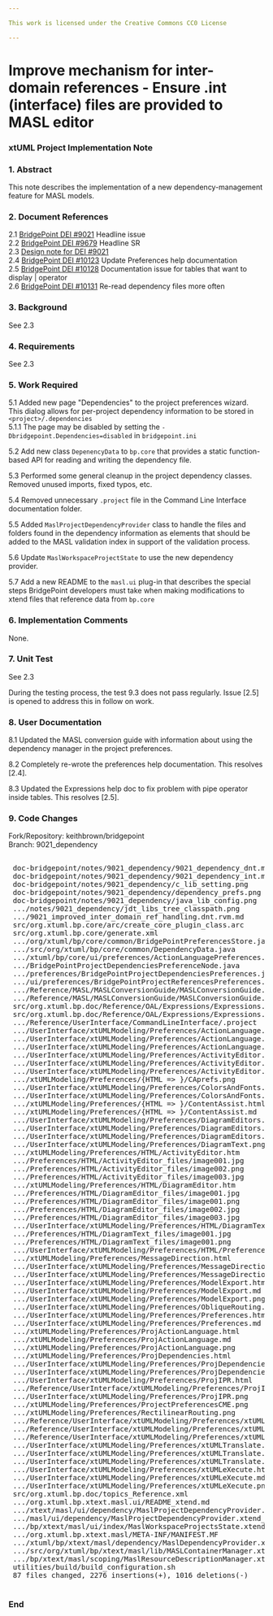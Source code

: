 ```yaml
---

This work is licensed under the Creative Commons CC0 License

---
```


# Improve mechanism for inter-domain references - Ensure .int (interface) files are provided to MASL editor  
### xtUML Project Implementation Note

### 1. Abstract

This note describes the implementation of a new dependency-management feature for
MASL models.  

### 2. Document References

<a id="2.1"></a>2.1 [BridgePoint DEI #9021](https://support.onefact.net/issues/9021) Headline issue    
<a id="2.2"></a>2.2 [BridgePoint DEI #9679](https://support.onefact.net/issues/9679) Headline SR    
<a id="2.3"></a>2.3 [Design note for DEI #9021](9021_dependency.md)      
<a id="2.4"></a>2.4 [BridgePoint DEI #10123](https://support.onefact.net/issues/10123) Update Preferences help documentation    
<a id="2.5"></a>2.5 [BridgePoint DEI #10128](https://support.onefact.net/issues/10128) Documentation issue for tables that want to display | operator  
<a id="2.6"></a>2.6 [BridgePoint DEI #10131](https://support.onefact.net/issues/10131) Re-read dependency files more often  

### 3. Background

See 2.3  

### 4. Requirements

See 2.3   

### 5. Work Required

5.1  Added new page "Dependencies" to the project preferences wizard.  This dialog
allows for per-project dependency information to be stored in `<project>/.dependencies`  
5.1.1  The page may be disabled by setting the `-Dbridgepoint.Dependencies=disabled` in 
`bridgepoint.ini`  

5.2  Add new class `DepenencyData` to `bp.core` that provides a static function-based
API for reading and writing the dependency file.  

5.3  Performed some general cleanup in the project dependency classes.  Removed unused
imports, fixed typos, etc.  

5.4  Removed unnecessary `.project` file in the Command Line Interface documentation folder.  

5.5  Added `MaslProjectDependencyProvider` class to handle the files and folders found in
the dependency information as elements that should be added to the MASL validation index
in support of the validation process.   

5.6  Update `MaslWorkspaceProjectState` to use the new dependency provider.  

5.7  Add a new README to the `masl.ui` plug-in that describes the special steps 
BridgePoint developers must take when making modifications to xtend files that reference
data from `bp.core`  


### 6. Implementation Comments

None.  

### 7. Unit Test

See 2.3  

During the testing process, the test 9.3 does not pass regularly.  Issue [2.5] is 
opened to address this in follow on work.  

### 8. User Documentation

8.1  Updated the MASL conversion guide with information about using the dependency
manager in the project preferences.  

8.2  Completely re-wrote the preferences help documentation.  This resolves [2.4].  

8.3  Updated the Expressions help doc to fix problem with pipe operator inside tables. 
This resolves [2.5].  

### 9. Code Changes

Fork/Repository: keithbrown/bridgepoint   
Branch: 9021_dependency

<pre>

 doc-bridgepoint/notes/9021_dependency/9021_dependency_dnt.md     | 249 ++++++++++++++++++++++++++
 doc-bridgepoint/notes/9021_dependency/9021_dependency_int.md     |  86 +++++++++
 doc-bridgepoint/notes/9021_dependency/c_lib_setting.png          | Bin 0 -> 175154 bytes
 doc-bridgepoint/notes/9021_dependency/dependency_prefs.png       | Bin 0 -> 171660 bytes
 doc-bridgepoint/notes/9021_dependency/java_lib_config.png        | Bin 0 -> 120437 bytes
 .../notes/9021_dependency/jdt_libs_tree_classpath.png            | Bin 0 -> 116588 bytes
 .../9021_improved_inter_domain_ref_handling.dnt.rvm.md           |  60 +++++++
 src/org.xtuml.bp.core/arc/create_core_plugin_class.arc           |  11 +-
 src/org.xtuml.bp.core/generate.xml                               |   1 +
 .../org/xtuml/bp/core/common/BridgePointPreferencesStore.java    |   2 +-
 .../src/org/xtuml/bp/core/common/DependencyData.java             | 146 ++++++++++++++++
 .../xtuml/bp/core/ui/preferences/ActionLanguagePreferences.java  |  10 --
 .../BridgePointProjectDependenciesPreferenceNode.java            |  21 +++
 .../preferences/BridgePointProjectDependenciesPreferences.java   | 209 ++++++++++++++++++++++
 .../ui/preferences/BridgePointProjectReferencesPreferences.java  |  13 --
 .../Reference/MASL/MASLConversionGuide/MASLConversionGuide.html  |  10 +-
 .../Reference/MASL/MASLConversionGuide/MASLConversionGuide.md    |  13 +-
 src/org.xtuml.bp.doc/Reference/OAL/Expressions/Expressions.html  |  16 +-
 src/org.xtuml.bp.doc/Reference/OAL/Expressions/Expressions.md    |  12 +-
 .../Reference/UserInterface/CommandLineInterface/.project        |  11 --
 .../UserInterface/xtUMLModeling/Preferences/ActionLanguage.html  |  74 ++++++++
 .../UserInterface/xtUMLModeling/Preferences/ActionLanguage.md    |  80 +++++++++
 .../UserInterface/xtUMLModeling/Preferences/ActionLanguage.png   | Bin 0 -> 99905 bytes
 .../UserInterface/xtUMLModeling/Preferences/ActivityEditor.html  |  29 +++
 .../UserInterface/xtUMLModeling/Preferences/ActivityEditor.md    |  18 ++
 .../UserInterface/xtUMLModeling/Preferences/ActivityEditor.png   | Bin 0 -> 93634 bytes
 .../xtUMLModeling/Preferences/{HTML => }/CAprefs.png             | Bin
 .../UserInterface/xtUMLModeling/Preferences/ColorsAndFonts.html  |  22 +++
 .../UserInterface/xtUMLModeling/Preferences/ColorsAndFonts.md    |  11 ++
 .../xtUMLModeling/Preferences/{HTML => }/ContentAssist.html      |  24 ++-
 .../xtUMLModeling/Preferences/{HTML => }/ContentAssist.md        |   0
 .../UserInterface/xtUMLModeling/Preferences/DiagramEditors.html  |  65 +++++++
 .../UserInterface/xtUMLModeling/Preferences/DiagramEditors.md    |  47 +++++
 .../UserInterface/xtUMLModeling/Preferences/DiagramEditors.png   | Bin 0 -> 76776 bytes
 .../UserInterface/xtUMLModeling/Preferences/DiagramText.png      | Bin 0 -> 107427 bytes
 .../xtUMLModeling/Preferences/HTML/ActivityEditor.htm            | 258 ---------------------------
 .../Preferences/HTML/ActivityEditor_files/image001.jpg           | Bin 54456 -> 0 bytes
 .../Preferences/HTML/ActivityEditor_files/image002.png           | Bin 39818 -> 0 bytes
 .../Preferences/HTML/ActivityEditor_files/image003.jpg           | Bin 57726 -> 0 bytes
 .../xtUMLModeling/Preferences/HTML/DiagramEditor.htm             | 232 ------------------------
 .../Preferences/HTML/DiagramEditor_files/image001.jpg            | Bin 53681 -> 0 bytes
 .../Preferences/HTML/DiagramEditor_files/image001.png            | Bin 35066 -> 0 bytes
 .../Preferences/HTML/DiagramEditor_files/image002.jpg            | Bin 62041 -> 0 bytes
 .../Preferences/HTML/DiagramEditor_files/image003.jpg            | Bin 51198 -> 0 bytes
 .../UserInterface/xtUMLModeling/Preferences/HTML/DiagramText.htm | 231 ------------------------
 .../Preferences/HTML/DiagramText_files/image001.jpg              | Bin 49249 -> 0 bytes
 .../Preferences/HTML/DiagramText_files/image001.png              | Bin 38103 -> 0 bytes
 .../UserInterface/xtUMLModeling/Preferences/HTML/Preferences.htm | 208 ----------------------
 .../xtUMLModeling/Preferences/MessageDirection.html              |  23 +++
 .../UserInterface/xtUMLModeling/Preferences/MessageDirection.md  |  12 ++
 .../UserInterface/xtUMLModeling/Preferences/MessageDirection.png | Bin 0 -> 56003 bytes
 .../UserInterface/xtUMLModeling/Preferences/ModelExport.html     |  28 +++
 .../UserInterface/xtUMLModeling/Preferences/ModelExport.md       |  20 +++
 .../UserInterface/xtUMLModeling/Preferences/ModelExport.png      | Bin 0 -> 56023 bytes
 .../UserInterface/xtUMLModeling/Preferences/ObliqueRouting.png   | Bin 0 -> 13631 bytes
 .../UserInterface/xtUMLModeling/Preferences/Preferences.html     |  47 +++++
 .../UserInterface/xtUMLModeling/Preferences/Preferences.md       |  34 ++++
 .../xtUMLModeling/Preferences/ProjActionLanguage.html            |  33 ++++
 .../xtUMLModeling/Preferences/ProjActionLanguage.md              |  22 +++
 .../xtUMLModeling/Preferences/ProjActionLanguage.png             | Bin 0 -> 55725 bytes
 .../xtUMLModeling/Preferences/ProjDependencies.html              |  32 ++++
 .../UserInterface/xtUMLModeling/Preferences/ProjDependencies.md  |  25 +++
 .../UserInterface/xtUMLModeling/Preferences/ProjDependencies.png | Bin 0 -> 81965 bytes
 .../UserInterface/xtUMLModeling/Preferences/ProjIPR.html         |  38 ++++
 .../Reference/UserInterface/xtUMLModeling/Preferences/ProjIPR.md |  35 ++++
 .../UserInterface/xtUMLModeling/Preferences/ProjIPR.png          | Bin 0 -> 66756 bytes
 .../xtUMLModeling/Preferences/ProjectPreferencesCME.png          | Bin 0 -> 36606 bytes
 .../xtUMLModeling/Preferences/RectilinearRouting.png             | Bin 0 -> 13166 bytes
 .../Reference/UserInterface/xtUMLModeling/Preferences/xtUML.html |  51 ++++++
 .../Reference/UserInterface/xtUMLModeling/Preferences/xtUML.md   |  59 +++++++
 .../Reference/UserInterface/xtUMLModeling/Preferences/xtUML.png  | Bin 0 -> 87229 bytes
 .../UserInterface/xtUMLModeling/Preferences/xtUMLTranslate.html  |  23 +++
 .../UserInterface/xtUMLModeling/Preferences/xtUMLTranslate.md    |  12 ++
 .../UserInterface/xtUMLModeling/Preferences/xtUMLTranslate.png   | Bin 0 -> 54954 bytes
 .../UserInterface/xtUMLModeling/Preferences/xtUMLeXecute.html    |  41 +++++
 .../UserInterface/xtUMLModeling/Preferences/xtUMLeXecute.md      |  34 ++++
 .../UserInterface/xtUMLModeling/Preferences/xtUMLeXecute.png     | Bin 0 -> 73463 bytes
 src/org.xtuml.bp.doc/topics_Reference.xml                        |  23 ++-
 .../org.xtuml.bp.xtext.masl.ui/README_xtend.md                   |  25 +++
 .../xtext/masl/ui/dependency/MaslProjectDependencyProvider.java  | 272 +++++++++++++++++++++++++++++
 .../masl/ui/dependency/MaslProjectDependencyProvider.xtend_      | 112 ++++++++++++
 .../bp/xtext/masl/ui/index/MaslWorkspaceProjectsState.xtend      |  20 ++-
 .../org.xtuml.bp.xtext.masl/META-INF/MANIFEST.MF                 |   1 +
 .../xtuml/bp/xtext/masl/dependency/MaslDependencyProvider.xtend  |  70 ++++++++
 .../src/org/xtuml/bp/xtext/masl/lib/MASLContainerManager.xtend   |   8 +
 .../bp/xtext/masl/scoping/MaslResourceDescriptionManager.xtend   |  18 +-
 utilities/build/build_configuration.sh                           |   5 +-
 87 files changed, 2276 insertions(+), 1016 deletions(-)
 
</pre>

### End

